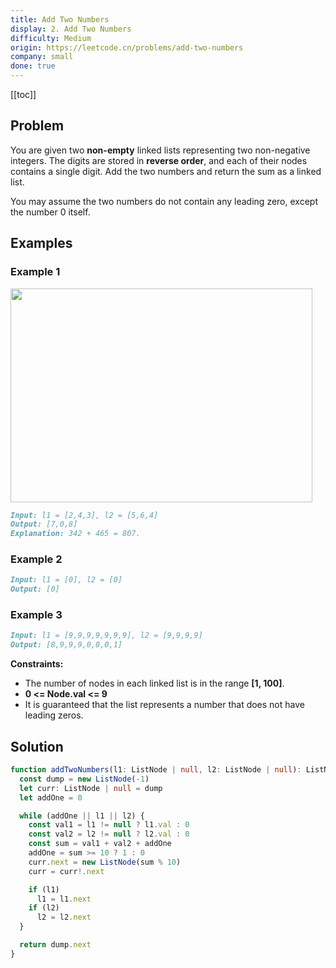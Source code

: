 ```yaml
---
title: Add Two Numbers
display: 2. Add Two Numbers
difficulty: Medium
origin: https://leetcode.cn/problems/add-two-numbers
company: small
done: true
---
```


[[toc]]

## Problem

You are given two **non-empty** linked lists representing two non-negative integers. The digits are stored in **reverse order**, and each of their nodes contains a single digit. Add the two numbers and return the sum as a linked list.

You may assume the two numbers do not contain any leading zero, except the number 0 itself.

## Examples

### Example 1

<img alt="" src="https://assets.leetcode.com/uploads/2020/10/02/addtwonumber1.jpg" style="width: 483px; height: 342px;" />

```md
Input: l1 = [2,4,3], l2 = [5,6,4]
Output: [7,0,8]
Explanation: 342 + 465 = 807.
```

### Example 2

```md
Input: l1 = [0], l2 = [0]
Output: [0]
```

### Example 3

```md
Input: l1 = [9,9,9,9,9,9,9], l2 = [9,9,9,9]
Output: [8,9,9,9,0,0,0,1]
```

**Constraints:**

- The number of nodes in each linked list is in the range **[1, 100]**.
- **0 <= Node.val <= 9**
- It is guaranteed that the list represents a number that does not have leading zeros.

## Solution

```ts
function addTwoNumbers(l1: ListNode | null, l2: ListNode | null): ListNode | null {
  const dump = new ListNode(-1)
  let curr: ListNode | null = dump
  let addOne = 0

  while (addOne || l1 || l2) {
    const val1 = l1 != null ? l1.val : 0
    const val2 = l2 != null ? l2.val : 0
    const sum = val1 + val2 + addOne
    addOne = sum >= 10 ? 1 : 0
    curr.next = new ListNode(sum % 10)
    curr = curr!.next

    if (l1)
      l1 = l1.next
    if (l2)
      l2 = l2.next
  }

  return dump.next
}
```

